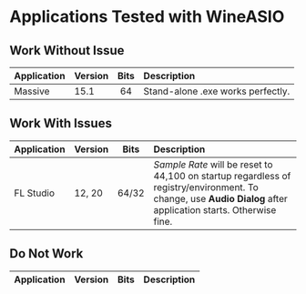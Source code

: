 # Applications Tested with WineASIO

## Work Without Issue

| Application | Version | Bits | Description |
| :--- | :--- | :---: | :--- |
| Massive | 15.1 | 64 | Stand-alone .exe works perfectly. |

## Work With Issues

| Application | Version | Bits | Description |
| :--- | :--- | :---: | :--- |
| FL Studio | 12, 20 | 64/32 | _Sample Rate_ will be reset to 44,100 on startup regardless of registry/environment. To change, use **Audio Dialog** after application starts. Otherwise fine. |

## Do Not Work

| Application | Version | Bits | Description |
| :--- | :--- | :---: | :--- |
